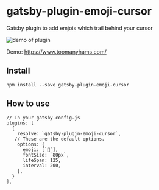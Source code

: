 # gatsby-plugin-emoji-cursor

Gatsby plugin to add emjois which trail behind your cursor

![demo of plugin](https://user-images.githubusercontent.com/71047/71690111-a3ff2200-2d58-11ea-9f21-954d8aa68712.gif)


Demo: https://www.toomanyhams.com/

## Install

`npm install --save gatsby-plugin-emoji-cursor`


## How to use

```
// In your gatsby-config.js
plugins: [
  {
    resolve: `gatsby-plugin-emoji-cursor`,
   // These are the default options.
    options: {
      emoji: [`🐖`],
      fontSize: `80px`,
      lifeSpan: 125,
      interval: 200,
    },
  }
],
```
